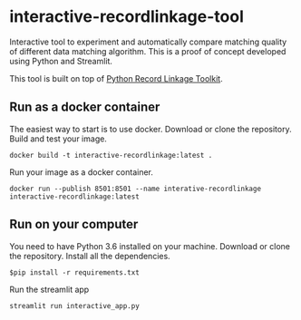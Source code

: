 # interactive-recordlinkage-tool

Interactive tool to experiment and automatically compare matching quality of different data matching algorithm. This is a proof of concept  developed using Python and Streamlit.

This tool is built on top of [Python Record Linkage Toolkit](https://github.com/J535D165/recordlinkage). 

## Run as a docker container

The easiest way to start is to use docker. Download or clone the repository. Build and test your image.
```
docker build -t interactive-recordlinkage:latest .

```
Run your image as a docker container.
```
docker run --publish 8501:8501 --name interative-recordlinkage interactive-recordlinkage:latest

```

## Run on your computer

You need to have Python 3.6 installed on your machine. Download or clone the repository. Install all the dependencies.
```
$pip install -r requirements.txt
```
Run the streamlit app
```
streamlit run interactive_app.py
```
